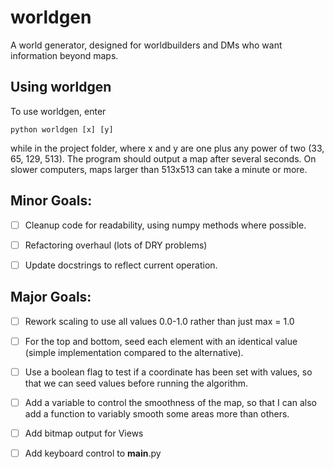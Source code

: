 worldgen
========

A world generator, designed for worldbuilders and DMs who want information beyond maps.


## Using worldgen
To use worldgen, enter

    python worldgen [x] [y]

while in the project folder, where x and y are one plus any power of two (33, 65, 129, 513). The program should output a map after several seconds. On slower computers, maps larger than 513x513 can take a minute or more.

## Minor Goals:

- [ ] Cleanup code for readability, using numpy methods where possible.

- [ ] Refactoring overhaul (lots of DRY problems)

- [ ] Update docstrings to reflect current operation.

## Major Goals:

- [ ] Rework scaling to use all values 0.0-1.0 rather than just max = 1.0

- [ ] For the top and bottom, seed each element with an identical value (simple implementation compared to the alternative).

- [ ] Use a boolean flag to test if a coordinate has been set with values, so that we can seed values before running the algorithm.

- [ ] Add a variable to control the smoothness of the map, so that I can also add a function to variably smooth some areas more than others.

- [ ] Add bitmap output for Views

- [ ] Add keyboard control to __main__.py
